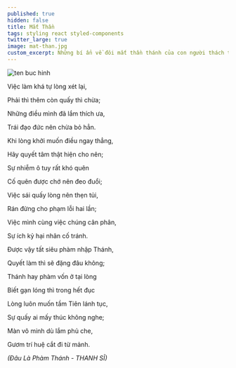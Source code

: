 ```yaml
---
published: true
hidden: false
title: Mắt Thần
tags: styling react styled-components
twitter_large: true
image: mat-than.jpg
custom_excerpt: Những bí ẩn về đôi mắt thần thánh của con người thách thức khoa học.
---
```


![ten buc hinh](http://myidol.com.vn/pictures/picsmalls/2015/12/21/680/xfe1450665453.jpg "ten buc hinh")

Việc làm khá tự lòng xét lại,

Phải thì thêm còn quấy thì chừa;

Những điều mình đã lắm thích ưa,

Trái đạo đức nên chừa bỏ hẳn.

Khi lòng khởi muốn điều ngay thẳng,

Hãy quyết tâm thật hiện cho nên;

Sự nhiễm ô tuy rất khó quên

Cố quên được chớ nên đeo đuổi;

Việc sái quấy lòng nên thẹn tủi,

Rán đừng cho phạm lỗi hai lần;

Việc mình cùng việc chúng cân phân,

Sự ích kỷ hại nhân cố tránh.

Được vậy tất siêu phàm nhập Thánh,

Quyết làm thì sẽ đặng đâu không;

Thánh hay phàm vốn ở tại lòng

Biết gạn lóng thì trong hết đục

Lòng luôn muốn tầm Tiên lánh tục,

Sự quấy ai mấy thúc không nghe;

Màn vô minh dù lắm phủ che,

Gươm trí huệ cắt đi từ mảnh.

*(Đâu Là Phàm Thánh - THANH SĨ)*

